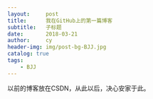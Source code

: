 ```yaml
---
layout:     post
title:      我在GitHub上的第一篇博客
subtitle:   子标题
date:       2018-03-21
author:     cy
header-img: img/post-bg-BJJ.jpg
catalog: true
tags:
    - BJJ
---
```


以前的博客放在CSDN，从此以后，决心安家于此。
